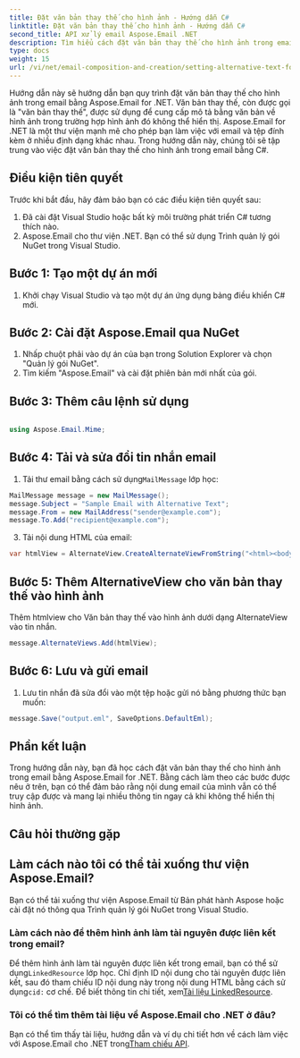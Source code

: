 ```yaml
---
title: Đặt văn bản thay thế cho hình ảnh - Hướng dẫn C#
linktitle: Đặt văn bản thay thế cho hình ảnh - Hướng dẫn C#
second_title: API xử lý email Aspose.Email .NET
description: Tìm hiểu cách đặt văn bản thay thế cho hình ảnh trong email bằng Aspose.Email for .NET. Đảm bảo khả năng truy cập bằng văn bản thay thế rõ ràng. Bao gồm tài liệu và mã.
type: docs
weight: 15
url: /vi/net/email-composition-and-creation/setting-alternative-text-for-images-csharp-guide/
---
```


Hướng dẫn này sẽ hướng dẫn bạn quy trình đặt văn bản thay thế cho hình ảnh trong email bằng Aspose.Email for .NET. Văn bản thay thế, còn được gọi là "văn bản thay thế", được sử dụng để cung cấp mô tả bằng văn bản về hình ảnh trong trường hợp hình ảnh đó không thể hiển thị. Aspose.Email for .NET là một thư viện mạnh mẽ cho phép bạn làm việc với email và tệp đính kèm ở nhiều định dạng khác nhau. Trong hướng dẫn này, chúng tôi sẽ tập trung vào việc đặt văn bản thay thế cho hình ảnh trong email bằng C#.

## Điều kiện tiên quyết

Trước khi bắt đầu, hãy đảm bảo bạn có các điều kiện tiên quyết sau:

1. Đã cài đặt Visual Studio hoặc bất kỳ môi trường phát triển C# tương thích nào.
2. Aspose.Email cho thư viện .NET. Bạn có thể sử dụng Trình quản lý gói NuGet trong Visual Studio.

## Bước 1: Tạo một dự án mới

1. Khởi chạy Visual Studio và tạo một dự án ứng dụng bảng điều khiển C# mới.

## Bước 2: Cài đặt Aspose.Email qua NuGet

1. Nhấp chuột phải vào dự án của bạn trong Solution Explorer và chọn "Quản lý gói NuGet".
2. Tìm kiếm "Aspose.Email" và cài đặt phiên bản mới nhất của gói.

## Bước 3: Thêm câu lệnh sử dụng

```csharp

using Aspose.Email.Mime;
```

## Bước 4: Tải và sửa đổi tin nhắn email

1.  Tải thư email bằng cách sử dụng`MailMessage` lớp học:

```csharp
MailMessage message = new MailMessage();
message.Subject = "Sample Email with Alternative Text";
message.From = new MailAddress("sender@example.com");
message.To.Add("recipient@example.com");
```

3. Tải nội dung HTML của email:

```csharp
var htmlView = AlternateView.CreateAlternateViewFromString("<html><body><img src='cid:logo.jpg' alt='Company Logo'></body></html>", null, "text/html");
```

## Bước 5: Thêm AlternativeView cho văn bản thay thế vào hình ảnh

Thêm htmlview cho Văn bản thay thế vào hình ảnh dưới dạng AlternateView vào tin nhắn. 
```csharp
message.AlternateViews.Add(htmlView);
```

## Bước 6: Lưu và gửi email

1. Lưu tin nhắn đã sửa đổi vào một tệp hoặc gửi nó bằng phương thức bạn muốn:

```csharp
message.Save("output.eml", SaveOptions.DefaultEml);
```

## Phần kết luận

Trong hướng dẫn này, bạn đã học cách đặt văn bản thay thế cho hình ảnh trong email bằng Aspose.Email for .NET. Bằng cách làm theo các bước được nêu ở trên, bạn có thể đảm bảo rằng nội dung email của mình vẫn có thể truy cập được và mang lại nhiều thông tin ngay cả khi không thể hiển thị hình ảnh.

## Câu hỏi thường gặp

## Làm cách nào tôi có thể tải xuống thư viện Aspose.Email?

Bạn có thể tải xuống thư viện Aspose.Email từ Bản phát hành Aspose hoặc cài đặt nó thông qua Trình quản lý gói NuGet trong Visual Studio.

### Làm cách nào để thêm hình ảnh làm tài nguyên được liên kết trong email?

Để thêm hình ảnh làm tài nguyên được liên kết trong email, bạn có thể sử dụng`LinkedResource` lớp học. Chỉ định ID nội dung cho tài nguyên được liên kết, sau đó tham chiếu ID nội dung này trong nội dung HTML bằng cách sử dụng`cid:` cơ chế. Để biết thông tin chi tiết, xem[Tài liệu LinkedResource](https://reference.aspose.com/email/net/aspose.email/linkedresource/).
### Tôi có thể tìm thêm tài liệu về Aspose.Email cho .NET ở đâu?

 Bạn có thể tìm thấy tài liệu, hướng dẫn và ví dụ chi tiết hơn về cách làm việc với Aspose.Email cho .NET trong[Tham chiếu API](https://reference.aspose.com/email/net/).